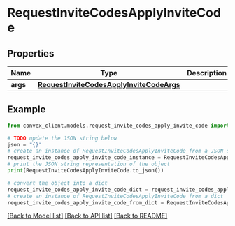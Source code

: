 # RequestInviteCodesApplyInviteCode


## Properties

Name | Type | Description | Notes
------------ | ------------- | ------------- | -------------
**args** | [**RequestInviteCodesApplyInviteCodeArgs**](RequestInviteCodesApplyInviteCodeArgs.md) |  | 

## Example

```python
from convex_client.models.request_invite_codes_apply_invite_code import RequestInviteCodesApplyInviteCode

# TODO update the JSON string below
json = "{}"
# create an instance of RequestInviteCodesApplyInviteCode from a JSON string
request_invite_codes_apply_invite_code_instance = RequestInviteCodesApplyInviteCode.from_json(json)
# print the JSON string representation of the object
print(RequestInviteCodesApplyInviteCode.to_json())

# convert the object into a dict
request_invite_codes_apply_invite_code_dict = request_invite_codes_apply_invite_code_instance.to_dict()
# create an instance of RequestInviteCodesApplyInviteCode from a dict
request_invite_codes_apply_invite_code_from_dict = RequestInviteCodesApplyInviteCode.from_dict(request_invite_codes_apply_invite_code_dict)
```
[[Back to Model list]](../README.md#documentation-for-models) [[Back to API list]](../README.md#documentation-for-api-endpoints) [[Back to README]](../README.md)


